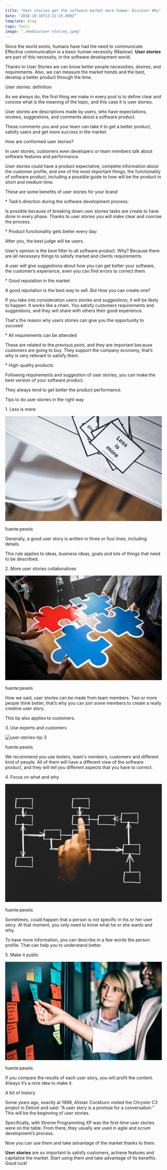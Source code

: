 ```yaml
---
title: "User stories get the software market more human: Discover Why"
date: "2018-10-10T13:22:35.000Z"
template: blog
tags: Tools
image: "./media/user-stories.jpeg"
---
```


Since the world exists, humans have had the need to communicate. Effective communication is a basic human necessity (Maslow). **User stories** are part of this necessity, in the software development world. 

Thanks to User Stories we can know better people necessities, desires, and requirements. Also, we can measure the market trends and the best, develop a better product through the time.

<title-2>User stories: definition</tittle-2>

As we always do, the first thing we make in every post is to define clear and concise what is the meaning of the topic, and this case it is user stories. 

User stories are descriptions made by users, who have expectations, reviews, suggestions, and comments about a software product. 

These comments you and your team can take it to get a better product, satisfy users and get more success in the market. 

<title-3>How are conformed user stories?</tittle-3>

In user stories, customers even developers or team members talk about software features and performance. 

User stories could have a product expectative, complete information about the customer profile, and one of the most important things, the functionality of software product, including a possible guide to how will be the product in short and medium time.

 
<title-2>These are some benefits of user stories for your brand</tittle-2>

<title-4>* Task’s direction during the software development process:</tittle-4>  

Is possible because of breaking down user stories tasks are create to have done in every phase. Thanks to user stories you will make clear and concise the process.


<title-4>* Product functionality gets better every day:</tittle-4> 

After you, the best judge will be users. 

User’s opinion is the best filter to all software product. Why? Because there are all necessary things to satisfy market and clients requirements. 

A user will give suggestions about how you can get better your software, the customer’s experience, even you can find errors to correct them.

<title-4>* Good reputation in the market</tittle-4>

A good reputation is the best way to sell. But How you can create one? 

If you take into consideration users stories and suggestions, it will be likely to happen. It works like a chain. You satisfy customers requirements and suggestions, and they will share with others their good experience. 

That's the reason why users stories can give you the opportunity to succeed

<title-4>* All requirements can be attended</tittle-4>

These are related to the previous point, and they are important because customers are going to buy. They support the company economy, that’s why is very relevant to satisfy them.

<title-4>* High-quality products</tittle-4>

Following requirements and suggestion of user stories, you can make the best version of your software product. 

They always tend to get better the product performance. 

<title-3>Tips to do user stories in the right way</tittle-3>
 
<title-4>1. Less is more:</tittle-4>

![user-stories-tip-1](./media/less-is-more.jpg)

<credits>fuente:pexels</credits>

Generally, a good user story is written in three or four lines, including details. 

This rule applies to ideas, business ideas, goals and lots of things that need to be described. 


<title-4>2. More user stories collaboratives</tittle-4>

![user-stories-tip-2](./media/collaborative-user-stories.jpg)

<credits>fuente:pexels</credits>

How we said, user stories can be made from team members. Two or more people think better, that’s why you can join some members to create a really creative user story. 

This tip also applies to customers.  

<title-4>3. Use experts and customers</tittle-4>

![user-stories-tip-3](./media/experts-and-customers.jpg)

<credits>fuente:pexels</credits>

We recommend you use testers, team's members, customers and different kind of people. All of them will have a different view of the software product, and they will tell you different aspects that you have to correct. 

<title-4>4. Focus on what and why</tittle-4>

![user-stories-tip-4](./media/what-and-why-user-stories.jpg)

<credits>fuente:pexels</credits>

Sometimes, could happen that a person is not specific in his or her user story. At that moment, you only need to know what he or she wants and why. 

To have more information, you can describe in a few words the person profile. That can help you to understand better.

<title-4>5. Make it public</tittle-4>

![user-stories-tip-5](./media/make-public-user-stories.jpg)

<credits>fuente:pexels</credits>

If you compare the results of each user story, you will profit the content. Always it’s a nice idea to make it.


<title-3>A bit of history</tittle-3> 

Some years ago, exactly at 1998, Alistair Cockburn visited the Chrysler C3 project in Detroit and said: “A user story is a promise for a conversation.” This will be the beginning of user stories. 

Specifically, with Xtreme Programming XP was the first-time user stories were on the table. From there, they usually are used in agile and scrum development’s process. 

Now you can use them and take advantage of the market thanks to them. 

**User stories** are so important to satisfy customers, achieve features and capitalize the market. Start using them and take advantage of its benefits. Good luck!
